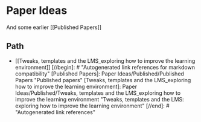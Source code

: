 # Paper Ideas

And some earlier [[Published Papers]]

## Path

- [[Tweaks, templates and the LMS_exploring how to improve the learning environment]]
[//begin]: # "Autogenerated link references for markdown compatibility"
[Published Papers]: Paper Ideas/Published/Published Papers "Published papers"
[Tweaks, templates and the LMS_exploring how to improve the learning environment]: Paper Ideas/Published/Tweaks, templates and the LMS_exploring how to improve the learning environment "Tweaks, templates and the LMS: exploring how to improve the learning environment"
[//end]: # "Autogenerated link references"